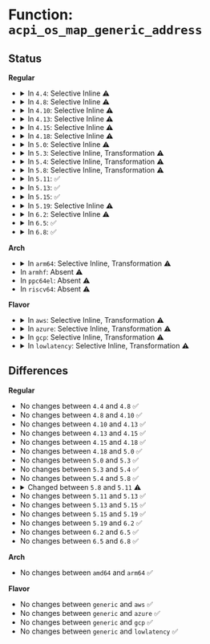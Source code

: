# Function: <code>acpi_os_map_generic_address</code>

## Status
<b>Regular</b>
<ul>
<li>
<details>
<summary>In <code>4.4</code>: Selective Inline ⚠️</summary>

```c
int acpi_os_map_generic_address(struct acpi_generic_address *gas);
```

**Collision:** Unique Global

**Inline:** Selective

**Transformation:** False

**Instances:**

```
In drivers/acpi/osl.c (ffffffff81479afb)
Location: drivers/acpi/osl.c:478
Inline: True
Direct callers:
  - drivers/acpi/osl.c:acpi_os_initialize
  - drivers/acpi/osl.c:acpi_os_initialize
  - drivers/acpi/osl.c:acpi_os_initialize
  - drivers/acpi/osl.c:acpi_os_initialize
  - drivers/acpi/osl.c:acpi_os_initialize
  - drivers/acpi/apei/apei-base.c:apei_map_generic_address
```
**Symbols:**

```
ffffffff81479afb-ffffffff81479b45: acpi_os_map_generic_address (STB_GLOBAL)
```
</details>
</li>
<li>
<details>
<summary>In <code>4.8</code>: Selective Inline ⚠️</summary>

```c
int acpi_os_map_generic_address(struct acpi_generic_address *gas);
```

**Collision:** Unique Global

**Inline:** Selective

**Transformation:** False

**Instances:**

```
In drivers/acpi/osl.c (ffffffff814c80c0)
Location: drivers/acpi/osl.c:436
Inline: True
Direct callers:
  - drivers/acpi/osl.c:acpi_os_initialize
  - drivers/acpi/osl.c:acpi_os_initialize
  - drivers/acpi/osl.c:acpi_os_initialize
  - drivers/acpi/osl.c:acpi_os_initialize
  - drivers/acpi/osl.c:acpi_os_initialize
  - drivers/acpi/apei/apei-base.c:apei_map_generic_address
```
**Symbols:**

```
ffffffff814c80c0-ffffffff814c810a: acpi_os_map_generic_address (STB_GLOBAL)
```
</details>
</li>
<li>
<details>
<summary>In <code>4.10</code>: Selective Inline ⚠️</summary>

```c
int acpi_os_map_generic_address(struct acpi_generic_address *gas);
```

**Collision:** Unique Global

**Inline:** Selective

**Transformation:** False

**Instances:**

```
In drivers/acpi/osl.c (ffffffff814e9fd0)
Location: drivers/acpi/osl.c:431
Inline: True
Direct callers:
  - drivers/acpi/osl.c:acpi_os_initialize
  - drivers/acpi/osl.c:acpi_os_initialize
  - drivers/acpi/osl.c:acpi_os_initialize
  - drivers/acpi/osl.c:acpi_os_initialize
  - drivers/acpi/osl.c:acpi_os_initialize
  - drivers/acpi/apei/apei-base.c:apei_map_generic_address
```
**Symbols:**

```
ffffffff814e9fd0-ffffffff814ea01a: acpi_os_map_generic_address (STB_GLOBAL)
```
</details>
</li>
<li>
<details>
<summary>In <code>4.13</code>: Selective Inline ⚠️</summary>

```c
int acpi_os_map_generic_address(struct acpi_generic_address *gas);
```

**Collision:** Unique Global

**Inline:** Selective

**Transformation:** False

**Instances:**

```
In drivers/acpi/osl.c (ffffffff814f5cb0)
Location: drivers/acpi/osl.c:430
Inline: True
Direct callers:
  - drivers/acpi/osl.c:acpi_os_initialize
  - drivers/acpi/osl.c:acpi_os_initialize
  - drivers/acpi/osl.c:acpi_os_initialize
  - drivers/acpi/osl.c:acpi_os_initialize
  - drivers/acpi/osl.c:acpi_os_initialize
  - drivers/acpi/apei/apei-base.c:apei_map_generic_address
```
**Symbols:**

```
ffffffff814f5cb0-ffffffff814f5cf9: acpi_os_map_generic_address (STB_GLOBAL)
```
</details>
</li>
<li>
<details>
<summary>In <code>4.15</code>: Selective Inline ⚠️</summary>

```c
int acpi_os_map_generic_address(struct acpi_generic_address *gas);
```

**Collision:** Unique Global

**Inline:** Selective

**Transformation:** False

**Instances:**

```
In drivers/acpi/osl.c (ffffffff815365f0)
Location: drivers/acpi/osl.c:430
Inline: True
Direct callers:
  - drivers/acpi/osl.c:acpi_os_initialize
  - drivers/acpi/osl.c:acpi_os_initialize
  - drivers/acpi/osl.c:acpi_os_initialize
  - drivers/acpi/osl.c:acpi_os_initialize
  - drivers/acpi/osl.c:acpi_os_initialize
  - drivers/acpi/apei/apei-base.c:apei_map_generic_address
```
**Symbols:**

```
ffffffff815365f0-ffffffff81536639: acpi_os_map_generic_address (STB_GLOBAL)
```
</details>
</li>
<li>
<details>
<summary>In <code>4.18</code>: Selective Inline ⚠️</summary>

```c
int acpi_os_map_generic_address(struct acpi_generic_address *gas);
```

**Collision:** Unique Global

**Inline:** Selective

**Transformation:** False

**Instances:**

```
In drivers/acpi/osl.c (ffffffff8156c250)
Location: drivers/acpi/osl.c:435
Inline: True
Direct callers:
  - drivers/acpi/osl.c:acpi_os_initialize
  - drivers/acpi/osl.c:acpi_os_initialize
  - drivers/acpi/osl.c:acpi_os_initialize
  - drivers/acpi/osl.c:acpi_os_initialize
  - drivers/acpi/osl.c:acpi_os_initialize
  - drivers/acpi/apei/apei-base.c:apei_map_generic_address
```
**Symbols:**

```
ffffffff8156c250-ffffffff8156c299: acpi_os_map_generic_address (STB_GLOBAL)
```
</details>
</li>
<li>
<details>
<summary>In <code>5.0</code>: Selective Inline ⚠️</summary>

```c
int acpi_os_map_generic_address(struct acpi_generic_address *gas);
```

**Collision:** Unique Global

**Inline:** Selective

**Transformation:** False

**Instances:**

```
In drivers/acpi/osl.c (ffffffff81583e80)
Location: drivers/acpi/osl.c:435
Inline: True
Direct callers:
  - drivers/acpi/osl.c:acpi_os_initialize
  - drivers/acpi/osl.c:acpi_os_initialize
  - drivers/acpi/osl.c:acpi_os_initialize
  - drivers/acpi/osl.c:acpi_os_initialize
  - drivers/acpi/osl.c:acpi_os_initialize
  - drivers/acpi/apei/apei-base.c:apei_map_generic_address
```
**Symbols:**

```
ffffffff81583e80-ffffffff81583ec9: acpi_os_map_generic_address (STB_GLOBAL)
```
</details>
</li>
<li>
<details>
<summary>In <code>5.3</code>: Selective Inline, Transformation ⚠️</summary>

```c
int acpi_os_map_generic_address(struct acpi_generic_address *gas);
```

**Collision:** Unique Global

**Inline:** Selective

**Transformation:** True

**Instances:**

```
In drivers/acpi/osl.c (ffffffff828f060f)
Location: drivers/acpi/osl.c:421
Inline: True
Inline callers:
  - drivers/acpi/osl.c:acpi_os_initialize
  - drivers/acpi/osl.c:acpi_os_initialize
  - drivers/acpi/osl.c:acpi_os_initialize
  - drivers/acpi/osl.c:acpi_os_initialize
  - drivers/acpi/osl.c:acpi_os_initialize
Direct callers:
  - drivers/acpi/osl.c:acpi_os_initialize
  - drivers/acpi/osl.c:acpi_os_initialize
  - drivers/acpi/osl.c:acpi_os_initialize
  - drivers/acpi/osl.c:acpi_os_initialize
  - drivers/acpi/osl.c:acpi_os_initialize
  - drivers/acpi/apei/apei-base.c:apei_map_generic_address
```
**Symbols:**

```
ffffffff815b4a60-ffffffff815b4a9c: acpi_os_map_generic_address.part.0 (STB_LOCAL)
ffffffff815b4aa0-ffffffff815b4ab8: acpi_os_map_generic_address (STB_GLOBAL)
```
</details>
</li>
<li>
<details>
<summary>In <code>5.4</code>: Selective Inline, Transformation ⚠️</summary>

```c
int acpi_os_map_generic_address(struct acpi_generic_address *gas);
```

**Collision:** Unique Global

**Inline:** Selective

**Transformation:** True

**Instances:**

```
In drivers/acpi/osl.c (ffffffff828f9780)
Location: drivers/acpi/osl.c:439
Inline: True
Inline callers:
  - drivers/acpi/osl.c:acpi_os_initialize
  - drivers/acpi/osl.c:acpi_os_initialize
  - drivers/acpi/osl.c:acpi_os_initialize
  - drivers/acpi/osl.c:acpi_os_initialize
  - drivers/acpi/osl.c:acpi_os_initialize
Direct callers:
  - drivers/acpi/osl.c:acpi_os_initialize
  - drivers/acpi/osl.c:acpi_os_initialize
  - drivers/acpi/osl.c:acpi_os_initialize
  - drivers/acpi/osl.c:acpi_os_initialize
  - drivers/acpi/osl.c:acpi_os_initialize
  - drivers/acpi/apei/apei-base.c:apei_map_generic_address
```
**Symbols:**

```
ffffffff815d5ce0-ffffffff815d5d1c: acpi_os_map_generic_address.part.0 (STB_LOCAL)
ffffffff815d5d20-ffffffff815d5d38: acpi_os_map_generic_address (STB_GLOBAL)
```
</details>
</li>
<li>
<details>
<summary>In <code>5.8</code>: Selective Inline, Transformation ⚠️</summary>

```c
int acpi_os_map_generic_address(struct acpi_generic_address *gas);
```

**Collision:** Unique Global

**Inline:** Selective

**Transformation:** True

**Instances:**

```
In drivers/acpi/osl.c (ffffffff82d10898)
Location: drivers/acpi/osl.c:439
Inline: True
Inline callers:
  - drivers/acpi/osl.c:acpi_os_initialize
Direct callers:
  - drivers/acpi/osl.c:acpi_os_initialize
  - drivers/acpi/osl.c:acpi_os_initialize
  - drivers/acpi/osl.c:acpi_os_initialize
  - drivers/acpi/osl.c:acpi_os_initialize
  - drivers/acpi/osl.c:acpi_os_initialize
  - drivers/acpi/apei/apei-base.c:apei_exec_pre_map_gars
```
**Symbols:**

```
ffffffff8167fb90-ffffffff8167fbcc: acpi_os_map_generic_address.part.0 (STB_LOCAL)
ffffffff8167fbd0-ffffffff8167fbe8: acpi_os_map_generic_address (STB_GLOBAL)
```
</details>
</li>
<li>
<details>
<summary>In <code>5.11</code>: ✅</summary>

```c
void *acpi_os_map_generic_address(struct acpi_generic_address *gas);
```

**Collision:** Unique Global

**Inline:** No

**Transformation:** False

**Instances:**

```
In drivers/acpi/osl.c (ffffffff8169e660)
Location: drivers/acpi/osl.c:450
Inline: False
Direct callers:
  - drivers/acpi/osl.c:acpi_os_initialize
  - drivers/acpi/osl.c:acpi_os_initialize
  - drivers/acpi/osl.c:acpi_os_initialize
  - drivers/acpi/osl.c:acpi_os_initialize
  - drivers/acpi/osl.c:acpi_os_initialize
  - drivers/acpi/apei/apei-base.c:apei_exec_pre_map_gars
```
**Symbols:**

```
ffffffff8169e660-ffffffff8169e698: acpi_os_map_generic_address (STB_GLOBAL)
```
</details>
</li>
<li>
<details>
<summary>In <code>5.13</code>: ✅</summary>

```c
void *acpi_os_map_generic_address(struct acpi_generic_address *gas);
```

**Collision:** Unique Global

**Inline:** No

**Transformation:** False

**Instances:**

```
In drivers/acpi/osl.c (ffffffff81681370)
Location: drivers/acpi/osl.c:453
Inline: False
Direct callers:
  - drivers/acpi/osl.c:acpi_os_initialize
  - drivers/acpi/osl.c:acpi_os_initialize
  - drivers/acpi/osl.c:acpi_os_initialize
  - drivers/acpi/osl.c:acpi_os_initialize
  - drivers/acpi/osl.c:acpi_os_initialize
  - drivers/acpi/apei/apei-base.c:apei_exec_pre_map_gars
```
**Symbols:**

```
ffffffff81681370-ffffffff816813a8: acpi_os_map_generic_address (STB_GLOBAL)
```
</details>
</li>
<li>
<details>
<summary>In <code>5.15</code>: ✅</summary>

```c
void *acpi_os_map_generic_address(struct acpi_generic_address *gas);
```

**Collision:** Unique Global

**Inline:** No

**Transformation:** False

**Instances:**

```
In drivers/acpi/osl.c (ffffffff816f6450)
Location: drivers/acpi/osl.c:453
Inline: False
Direct callers:
  - drivers/acpi/osl.c:acpi_os_initialize
  - drivers/acpi/osl.c:acpi_os_initialize
  - drivers/acpi/osl.c:acpi_os_initialize
  - drivers/acpi/osl.c:acpi_os_initialize
  - drivers/acpi/osl.c:acpi_os_initialize
  - drivers/acpi/apei/apei-base.c:apei_exec_pre_map_gars
```
**Symbols:**

```
ffffffff816f6450-ffffffff816f6488: acpi_os_map_generic_address (STB_GLOBAL)
```
</details>
</li>
<li>
<details>
<summary>In <code>5.19</code>: Selective Inline ⚠️</summary>

```c
void *acpi_os_map_generic_address(struct acpi_generic_address *gas);
```

**Collision:** Unique Global

**Inline:** Selective

**Transformation:** False

**Instances:**

```
In drivers/acpi/osl.c (ffffffff818231f0)
Location: drivers/acpi/osl.c:452
Inline: True
Direct callers:
  - drivers/acpi/osl.c:acpi_os_initialize
  - drivers/acpi/osl.c:acpi_os_initialize
  - drivers/acpi/osl.c:acpi_os_initialize
  - drivers/acpi/osl.c:acpi_os_initialize
  - drivers/acpi/osl.c:acpi_os_initialize
  - drivers/acpi/apei/apei-base.c:apei_exec_pre_map_gars
```
**Symbols:**

```
ffffffff818231f0-ffffffff81823246: acpi_os_map_generic_address (STB_GLOBAL)
```
</details>
</li>
<li>
<details>
<summary>In <code>6.2</code>: Selective Inline ⚠️</summary>

```c
void *acpi_os_map_generic_address(struct acpi_generic_address *gas);
```

**Collision:** Unique Global

**Inline:** Selective

**Transformation:** False

**Instances:**

```
In drivers/acpi/osl.c (ffffffff83ee0e5d)
Location: drivers/acpi/osl.c:452
Inline: True
Inline callers:
  - drivers/acpi/osl.c:acpi_os_initialize
  - drivers/acpi/osl.c:acpi_os_initialize
  - drivers/acpi/osl.c:acpi_os_initialize
  - drivers/acpi/osl.c:acpi_os_initialize
  - drivers/acpi/osl.c:acpi_os_initialize
Direct callers:
  - drivers/acpi/apei/apei-base.c:apei_exec_pre_map_gars
```
**Symbols:**

```
ffffffff81954340-ffffffff81954396: acpi_os_map_generic_address (STB_GLOBAL)
```
</details>
</li>
<li>
<details>
<summary>In <code>6.5</code>: ✅</summary>

```c
void *acpi_os_map_generic_address(struct acpi_generic_address *gas);
```

**Collision:** Unique Global

**Inline:** No

**Transformation:** False

**Instances:**

```
In drivers/acpi/osl.c (ffffffff8199a750)
Location: drivers/acpi/osl.c:452
Inline: False
Direct callers:
  - drivers/acpi/osl.c:acpi_os_initialize
  - drivers/acpi/osl.c:acpi_os_initialize
  - drivers/acpi/osl.c:acpi_os_initialize
  - drivers/acpi/osl.c:acpi_os_initialize
  - drivers/acpi/osl.c:acpi_os_initialize
  - drivers/acpi/apei/apei-base.c:apei_exec_pre_map_gars
```
**Symbols:**

```
ffffffff8199a750-ffffffff8199a7a6: acpi_os_map_generic_address (STB_GLOBAL)
```
</details>
</li>
<li>
<details>
<summary>In <code>6.8</code>: ✅</summary>

```c
void *acpi_os_map_generic_address(struct acpi_generic_address *gas);
```

**Collision:** Unique Global

**Inline:** No

**Transformation:** False

**Instances:**

```
In drivers/acpi/osl.c (ffffffff819e2bd0)
Location: drivers/acpi/osl.c:452
Inline: False
Direct callers:
  - drivers/acpi/osl.c:acpi_os_initialize
  - drivers/acpi/osl.c:acpi_os_initialize
  - drivers/acpi/osl.c:acpi_os_initialize
  - drivers/acpi/osl.c:acpi_os_initialize
  - drivers/acpi/osl.c:acpi_os_initialize
  - drivers/acpi/apei/apei-base.c:apei_exec_pre_map_gars
```
**Symbols:**

```
ffffffff819e2bd0-ffffffff819e2c26: acpi_os_map_generic_address (STB_GLOBAL)
```
</details>
</li>
</ul>
<b>Arch</b>
<ul>
<li>
<details>
<summary>In <code>arm64</code>: Selective Inline, Transformation ⚠️</summary>

```c
int acpi_os_map_generic_address(struct acpi_generic_address *gas);
```

**Collision:** Unique Global

**Inline:** Selective

**Transformation:** True

**Instances:**

```
In drivers/acpi/osl.c (ffff80001147c9d8)
Location: drivers/acpi/osl.c:439
Inline: True
Inline callers:
  - drivers/acpi/osl.c:acpi_os_initialize
  - drivers/acpi/osl.c:acpi_os_initialize
  - drivers/acpi/osl.c:acpi_os_initialize
  - drivers/acpi/osl.c:acpi_os_initialize
  - drivers/acpi/osl.c:acpi_os_initialize
Direct callers:
  - drivers/acpi/osl.c:acpi_os_initialize
  - drivers/acpi/osl.c:acpi_os_initialize
  - drivers/acpi/osl.c:acpi_os_initialize
  - drivers/acpi/osl.c:acpi_os_initialize
  - drivers/acpi/osl.c:acpi_os_initialize
  - drivers/acpi/apei/apei-base.c:apei_map_generic_address
```
**Symbols:**

```
ffff8000107632d8-ffff800010763328: acpi_os_map_generic_address.part.0 (STB_LOCAL)
ffff800010763328-ffff80001076336c: acpi_os_map_generic_address (STB_GLOBAL)
```
</details>
</li>
<li>
In <code>armhf</code>: Absent ⚠️
</li>
<li>
In <code>ppc64el</code>: Absent ⚠️
</li>
<li>
In <code>riscv64</code>: Absent ⚠️
</li>
</ul>
<b>Flavor</b>
<ul>
<li>
<details>
<summary>In <code>aws</code>: Selective Inline, Transformation ⚠️</summary>

```c
int acpi_os_map_generic_address(struct acpi_generic_address *gas);
```

**Collision:** Unique Global

**Inline:** Selective

**Transformation:** True

**Instances:**

```
In drivers/acpi/osl.c (ffffffff828e24ec)
Location: drivers/acpi/osl.c:439
Inline: True
Inline callers:
  - drivers/acpi/osl.c:acpi_os_initialize
  - drivers/acpi/osl.c:acpi_os_initialize
  - drivers/acpi/osl.c:acpi_os_initialize
  - drivers/acpi/osl.c:acpi_os_initialize
  - drivers/acpi/osl.c:acpi_os_initialize
Direct callers:
  - drivers/acpi/osl.c:acpi_os_initialize
  - drivers/acpi/osl.c:acpi_os_initialize
  - drivers/acpi/osl.c:acpi_os_initialize
  - drivers/acpi/osl.c:acpi_os_initialize
  - drivers/acpi/osl.c:acpi_os_initialize
```
**Symbols:**

```
ffffffff815c9a40-ffffffff815c9a7c: acpi_os_map_generic_address.part.0 (STB_LOCAL)
ffffffff815c9a80-ffffffff815c9a98: acpi_os_map_generic_address (STB_GLOBAL)
```
</details>
</li>
<li>
<details>
<summary>In <code>azure</code>: Selective Inline, Transformation ⚠️</summary>

```c
int acpi_os_map_generic_address(struct acpi_generic_address *gas);
```

**Collision:** Unique Global

**Inline:** Selective

**Transformation:** True

**Instances:**

```
In drivers/acpi/osl.c (ffffffff828da505)
Location: drivers/acpi/osl.c:439
Inline: True
Inline callers:
  - drivers/acpi/osl.c:acpi_os_initialize
  - drivers/acpi/osl.c:acpi_os_initialize
  - drivers/acpi/osl.c:acpi_os_initialize
  - drivers/acpi/osl.c:acpi_os_initialize
  - drivers/acpi/osl.c:acpi_os_initialize
Direct callers:
  - drivers/acpi/osl.c:acpi_os_initialize
  - drivers/acpi/osl.c:acpi_os_initialize
  - drivers/acpi/osl.c:acpi_os_initialize
  - drivers/acpi/osl.c:acpi_os_initialize
  - drivers/acpi/osl.c:acpi_os_initialize
  - drivers/acpi/apei/apei-base.c:apei_map_generic_address
```
**Symbols:**

```
ffffffff815b2ad0-ffffffff815b2b0c: acpi_os_map_generic_address.part.0 (STB_LOCAL)
ffffffff815b2b10-ffffffff815b2b28: acpi_os_map_generic_address (STB_GLOBAL)
```
</details>
</li>
<li>
<details>
<summary>In <code>gcp</code>: Selective Inline, Transformation ⚠️</summary>

```c
int acpi_os_map_generic_address(struct acpi_generic_address *gas);
```

**Collision:** Unique Global

**Inline:** Selective

**Transformation:** True

**Instances:**

```
In drivers/acpi/osl.c (ffffffff828f537c)
Location: drivers/acpi/osl.c:439
Inline: True
Inline callers:
  - drivers/acpi/osl.c:acpi_os_initialize
  - drivers/acpi/osl.c:acpi_os_initialize
  - drivers/acpi/osl.c:acpi_os_initialize
  - drivers/acpi/osl.c:acpi_os_initialize
  - drivers/acpi/osl.c:acpi_os_initialize
Direct callers:
  - drivers/acpi/osl.c:acpi_os_initialize
  - drivers/acpi/osl.c:acpi_os_initialize
  - drivers/acpi/osl.c:acpi_os_initialize
  - drivers/acpi/osl.c:acpi_os_initialize
  - drivers/acpi/osl.c:acpi_os_initialize
  - drivers/acpi/apei/apei-base.c:apei_map_generic_address
```
**Symbols:**

```
ffffffff815c9fc0-ffffffff815c9ffc: acpi_os_map_generic_address.part.0 (STB_LOCAL)
ffffffff815ca000-ffffffff815ca018: acpi_os_map_generic_address (STB_GLOBAL)
```
</details>
</li>
<li>
<details>
<summary>In <code>lowlatency</code>: Selective Inline, Transformation ⚠️</summary>

```c
int acpi_os_map_generic_address(struct acpi_generic_address *gas);
```

**Collision:** Unique Global

**Inline:** Selective

**Transformation:** True

**Instances:**

```
In drivers/acpi/osl.c (ffffffff828fa7d4)
Location: drivers/acpi/osl.c:439
Inline: True
Inline callers:
  - drivers/acpi/osl.c:acpi_os_initialize
  - drivers/acpi/osl.c:acpi_os_initialize
  - drivers/acpi/osl.c:acpi_os_initialize
  - drivers/acpi/osl.c:acpi_os_initialize
  - drivers/acpi/osl.c:acpi_os_initialize
Direct callers:
  - drivers/acpi/osl.c:acpi_os_initialize
  - drivers/acpi/osl.c:acpi_os_initialize
  - drivers/acpi/osl.c:acpi_os_initialize
  - drivers/acpi/osl.c:acpi_os_initialize
  - drivers/acpi/osl.c:acpi_os_initialize
  - drivers/acpi/apei/apei-base.c:apei_map_generic_address
```
**Symbols:**

```
ffffffff815e3e20-ffffffff815e3e5c: acpi_os_map_generic_address.part.0 (STB_LOCAL)
ffffffff815e3e60-ffffffff815e3e78: acpi_os_map_generic_address (STB_GLOBAL)
```
</details>
</li>
</ul>

## Differences
<b>Regular</b>
<ul>
<li>
No changes between <code>4.4</code> and <code>4.8</code> ✅
</li>
<li>
No changes between <code>4.8</code> and <code>4.10</code> ✅
</li>
<li>
No changes between <code>4.10</code> and <code>4.13</code> ✅
</li>
<li>
No changes between <code>4.13</code> and <code>4.15</code> ✅
</li>
<li>
No changes between <code>4.15</code> and <code>4.18</code> ✅
</li>
<li>
No changes between <code>4.18</code> and <code>5.0</code> ✅
</li>
<li>
No changes between <code>5.0</code> and <code>5.3</code> ✅
</li>
<li>
No changes between <code>5.3</code> and <code>5.4</code> ✅
</li>
<li>
No changes between <code>5.4</code> and <code>5.8</code> ✅
</li>
<li>
<details>
<summary>Changed between <code>5.8</code> and <code>5.11</code> ⚠️</summary>
<ul>
<li>
<b>Return type changed. </b>
<code>int</code> ➡️ <code>void *</code>
</li>
</ul>
</details>
</li>
<li>
No changes between <code>5.11</code> and <code>5.13</code> ✅
</li>
<li>
No changes between <code>5.13</code> and <code>5.15</code> ✅
</li>
<li>
No changes between <code>5.15</code> and <code>5.19</code> ✅
</li>
<li>
No changes between <code>5.19</code> and <code>6.2</code> ✅
</li>
<li>
No changes between <code>6.2</code> and <code>6.5</code> ✅
</li>
<li>
No changes between <code>6.5</code> and <code>6.8</code> ✅
</li>
</ul>
<b>Arch</b>
<ul>
<li>
No changes between <code>amd64</code> and <code>arm64</code> ✅
</li>
</ul>
<b>Flavor</b>
<ul>
<li>
No changes between <code>generic</code> and <code>aws</code> ✅
</li>
<li>
No changes between <code>generic</code> and <code>azure</code> ✅
</li>
<li>
No changes between <code>generic</code> and <code>gcp</code> ✅
</li>
<li>
No changes between <code>generic</code> and <code>lowlatency</code> ✅
</li>
</ul>
